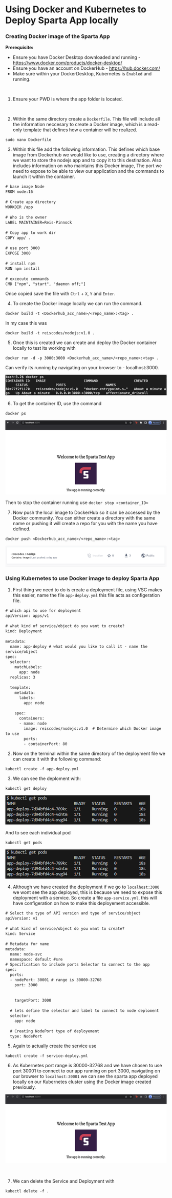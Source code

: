 # Using Docker and Kubernetes to Deploy Sparta App locally 

### Creating Docker image of the Sparta App 

<b>Prerequisite:</b> 
  - Ensure you have Docker Desktop downloaded and running - https://www.docker.com/products/docker-desktop/
  - Ensure you have an account on DockerHub - https://hub.docker.com/
  - Make sure within your DockerDesktop, Kubernetes is `Enabled` and running.
<br>

1. Ensure your PWD is where the app folder is located. 

<br>

2. Within the same directory create a `Dockerfile`. This file will include all the information neccesary to create a Docker image, which is a read-only template that defines how a container will be realized. 

```
sudo nano Dockerfile
```

3. Within this file add the following information. This defines which base image from Dockerhub we would like to use, creating a directory where we want to store the nodejs app and to copy it to this destination. Also includes information on who maintains this Docker image, The port we need to expose to be able to view our application and the commands to launch it within the container. 

```
# base image Node
FROM node:16

# Create app directory
WORKDIR /app

# Who is the owner
LABEL MAINTAINER=Reis-Pinnock

# Copy app to work dir
COPY app/ .

# use port 3000
EXPOSE 3000

# install npm
RUN npm install

# excecute commands
CMD ["npm", "start", "daemon off;"]
```

Once copied save the file with `Ctrl` + `X`, `Y` and `Enter`.

4. To create the Docker image locally we can run the command. 

```
docker build -t <Dockerhub_acc_name>/<repo_name>:<tag> .
```

In my case this was 

```
docker build -t reiscodes/nodejs:v1.0 .
```

5. Once this is created we can create and deploy the Docker container locally to test its working with 

```
docker run -d -p 3000:3000 <Dockerhub_acc_name>/<repo_name>:<tag> .
```

Can verify its running by navigating on your browser to - localhost:3000.

![](port-3000.png)

6. To get the container ID, use the command

```
docker ps
```

![](docker-ps.png)

Then to stop the container running use `docker stop <container_ID>`

7. Now push the local image to DockerHub so it can be accessed by the Docker community. You can either create a directory with the same name or pushing it will create a repo for you with the name you have defined. 

```
docker push <Dockerhub_acc_name>/<repo_name>:<tag>
```

![](dockerhub.png)

### Using Kubernetes to use Docker image to deploy Sparta App 

1. First thing we need to do is create a deployment file, using VSC makes this easier, name the file `app-deploy.yml` this file acts as configeration file. 

```
# which api to use for deployment
apiVersion: apps/v1 

# what kind of service/object do you want to create?
kind: Deployment 

metadata:
  name: app-deploy # what would you like to call it - name the service/object
spec:
  selector: 
    matchLabels:
      app: node
  replicas: 3

  template:
    metadata:
      labels:
        app: node
    
    spec: 
      containers:
      - name: node
        image: reiscodes/nodejs:v1.0  # Determine which Docker image to use 
        ports:
        - containerPort: 80
```

2. Now on the terminal within the same directory of the deployment file we can create it with the following command:

```
kubectl create -f app-deploy.yml
```

3. We can see the deploment with:

```
kubectl get deploy
```

![](deploy.png)

And to see each individual pod

```
kubectl get pods
```

![](pods.png)

4. Although we have created the deployment if we go to `localhost:3000` we wont see the app deployed, this is because we need to expose this deployment with a service. So create a file `app-service.yml`, this will have configeration on how to make this deployement accessible. 

```
# Select the type of API version and type of service/object
apiVersion: v1

# what kind of service/object do you want to create?
kind: Service

# Metadata for name
metadata:
  name: node-svc
  namespace: default #sre
# Specification to include ports Selector to connect to the app
spec:
  ports:
  - nodePort: 30001 # range is 30000-32768
    port: 3000


    targetPort: 3000

  # lets define the selector and label to connect to node deploment
  selector:
    app: node 

  # Creating NodePort type of deployement 
  type: NodePort 
  ```

5. Again to actually create the service use

```
kubectl create -f service-deploy.yml
```

6. As Kubernetes port range is 30000-32768 and we have chosen to use port 30001 to connect to our app running on port 3000, navigating on our browser to `localhost:30001` we can see the sparta app deployed locally on our Kubernetes cluster using the Docker image created previously. 

![](K8-deploy.png)

<br>

7. We can delete the Service and Deployment with 

``` 
kubectl delete -f . 
```



